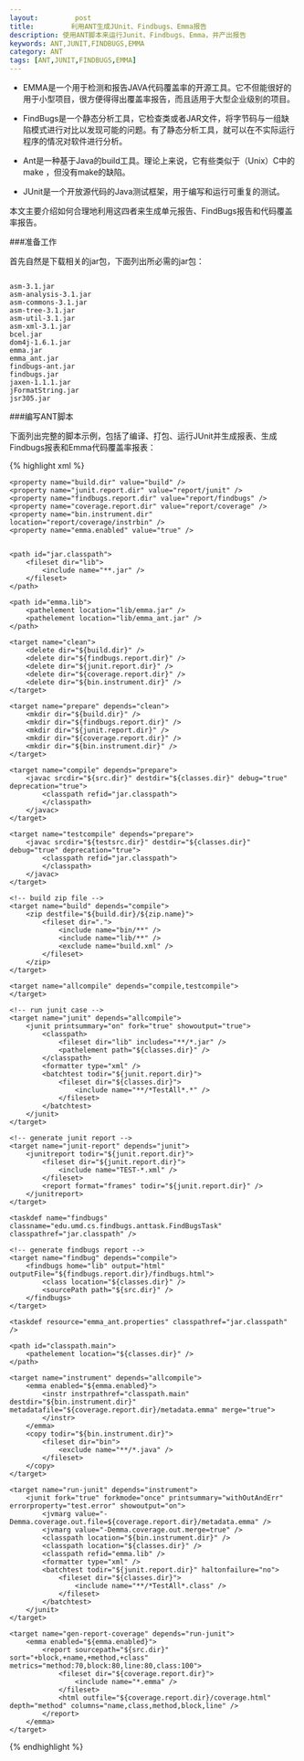 ```yaml
---
layout:         post
title:         利用ANT生成JUnit、Findbugs、Emma报告
description: 使用ANT脚本来运行Junit、Findbugs、Emma，并产出报告 
keywords: ANT,JUNIT,FINDBUGS,EMMA
category: ANT
tags: [ANT,JUNIT,FINDBUGS,EMMA]
---
```


* EMMA是一个用于检测和报告JAVA代码覆盖率的开源工具。它不但能很好的用于小型项目，很方便得得出覆盖率报告，而且适用于大型企业级别的项目。

* FindBugs是一个静态分析工具，它检查类或者JAR文件，将字节码与一组缺陷模式进行对比以发现可能的问题。有了静态分析工具，就可以在不实际运行程序的情况对软件进行分析。

* Ant是一种基于Java的build工具。理论上来说，它有些类似于（Unix）C中的make ，但没有make的缺陷。

* JUnit是一个开放源代码的Java测试框架，用于编写和运行可重复的测试。

本文主要介绍如何合理地利用这四者来生成单元报告、FindBugs报告和代码覆盖率报告。

<!-- more -->

###准备工作

首先自然是下载相关的jar包，下面列出所必需的jar包：

<pre><code>
asm-3.1.jar
asm-analysis-3.1.jar
asm-commons-3.1.jar
asm-tree-3.1.jar
asm-util-3.1.jar
asm-xml-3.1.jar
bcel.jar
dom4j-1.6.1.jar
emma.jar
emma_ant.jar
findbugs-ant.jar
findbugs.jar
jaxen-1.1.1.jar
jFormatString.jar
jsr305.jar
</code></pre>

###编写ANT脚本

下面列出完整的脚本示例，包括了编译、打包、运行JUnit并生成报表、生成Findbugs报表和Emma代码覆盖率报表：

{% highlight xml %}
<?xml version="1.0" encoding="UTF-8"?>

<project name="MyDemo" default="build" basedir=".">
	<property name="src.dir" value="src" />
	<property name="testsrc.dir" value="testsrc" />
	<property name="classes.dir" value="bin" />
	<property name="zip.name" value="MyDemo.zip" />

	<property name="build.dir" value="build" />
	<property name="junit.report.dir" value="report/junit" />
	<property name="findbugs.report.dir" value="report/findbugs" />
	<property name="coverage.report.dir" value="report/coverage" />
	<property name="bin.instrument.dir" location="report/coverage/instrbin" />
	<property name="emma.enabled" value="true" />


	<path id="jar.classpath">
		<fileset dir="lib">
			<include name="**.jar" />
		</fileset>
	</path>

	<path id="emma.lib">
		<pathelement location="lib/emma.jar" />
		<pathelement location="lib/emma_ant.jar" />
	</path>

	<target name="clean">
		<delete dir="${build.dir}" />
		<delete dir="${findbugs.report.dir}" />
		<delete dir="${junit.report.dir}" />
		<delete dir="${coverage.report.dir}" />
		<delete dir="${bin.instrument.dir}" />
	</target>

	<target name="prepare" depends="clean">
		<mkdir dir="${build.dir}" />
		<mkdir dir="${findbugs.report.dir}" />
		<mkdir dir="${junit.report.dir}" />
		<mkdir dir="${coverage.report.dir}" />
		<mkdir dir="${bin.instrument.dir}" />
	</target>

	<target name="compile" depends="prepare">
		<javac srcdir="${src.dir}" destdir="${classes.dir}" debug="true" deprecation="true">
			<classpath refid="jar.classpath">
			</classpath>
		</javac>
	</target>

	<target name="testcompile" depends="prepare">
		<javac srcdir="${testsrc.dir}" destdir="${classes.dir}" debug="true" deprecation="true">
			<classpath refid="jar.classpath">
			</classpath>
		</javac>
	</target>

	<!-- build zip file -->
	<target name="build" depends="compile">
		<zip destfile="${build.dir}/${zip.name}">
			<fileset dir=".">
				<include name="bin/**" />
				<include name="lib/**" />
				<exclude name="build.xml" />
			</fileset>
		</zip>
	</target>

	<target name="allcompile" depends="compile,testcompile">
	</target>

	<!-- run junit case -->
	<target name="junit" depends="allcompile">
		<junit printsummary="on" fork="true" showoutput="true">
			<classpath>
				<fileset dir="lib" includes="**/*.jar" />
				<pathelement path="${classes.dir}" />
			</classpath>
			<formatter type="xml" />
			<batchtest todir="${junit.report.dir}">
				<fileset dir="${classes.dir}">
					<include name="**/*TestAll*.*" />
				</fileset>
			</batchtest>
		</junit>
	</target>

	<!-- generate junit report -->
	<target name="junit-report" depends="junit">
		<junitreport todir="${junit.report.dir}">
			<fileset dir="${junit.report.dir}">
				<include name="TEST-*.xml" />
			</fileset>
			<report format="frames" todir="${junit.report.dir}" />
		</junitreport>
	</target>

	<taskdef name="findbugs" classname="edu.umd.cs.findbugs.anttask.FindBugsTask" classpathref="jar.classpath" />

	<!-- generate findbugs report -->
	<target name="findbug" depends="compile">
		<findbugs home="lib" output="html" outputFile="${findbugs.report.dir}/findbugs.html">
			<class location="${classes.dir}" />
			<sourcePath path="${src.dir}" />
		</findbugs>
	</target>

	<taskdef resource="emma_ant.properties" classpathref="jar.classpath" />

	<path id="classpath.main">
		<pathelement location="${classes.dir}" />
	</path>

	<target name="instrument" depends="allcompile">
		<emma enabled="${emma.enabled}">
			<instr instrpathref="classpath.main" destdir="${bin.instrument.dir}" metadatafile="${coverage.report.dir}/metadata.emma" merge="true">
			</instr>
		</emma>
		<copy todir="${bin.instrument.dir}">
			<fileset dir="bin">
				<exclude name="**/*.java" />
			</fileset>
		</copy>
	</target>

	<target name="run-junit" depends="instrument">
		<junit fork="true" forkmode="once" printsummary="withOutAndErr" errorproperty="test.error" showoutput="on">
			<jvmarg value="-Demma.coverage.out.file=${coverage.report.dir}/metadata.emma" />
			<jvmarg value="-Demma.coverage.out.merge=true" />
			<classpath location="${bin.instrument.dir}" />
			<classpath location="${classes.dir}" />
			<classpath refid="emma.lib" />
			<formatter type="xml" />
			<batchtest todir="${junit.report.dir}" haltonfailure="no">
				<fileset dir="${classes.dir}">
					<include name="**/*TestAll*.class" />
				</fileset>
			</batchtest>
		</junit>
	</target>

	<target name="gen-report-coverage" depends="run-junit">
		<emma enabled="${emma.enabled}">
			<report sourcepath="${src.dir}" sort="+block,+name,+method,+class" metrics="method:70,block:80,line:80,class:100">
				<fileset dir="${coverage.report.dir}">
					<include name="*.emma" />
				</fileset>
				<html outfile="${coverage.report.dir}/coverage.html" depth="method" columns="name,class,method,block,line" />
			</report>
		</emma>
	</target>

</project>
{% endhighlight %}

